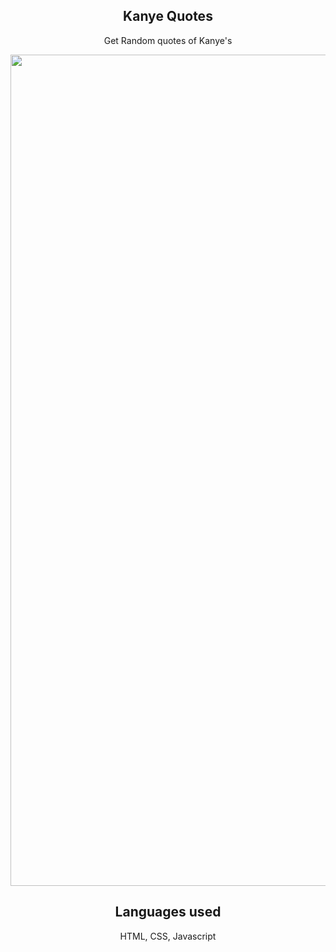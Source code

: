 <section>
  <h1 align="center">Kanye Quotes</h1>
<p align="center">
Get Random quotes of Kanye's
</p>

<section align="center">
<img width="1330" alt="Screen Shot 2022-06-05 at 5 23 43 PM" src="https://user-images.githubusercontent.com/102041426/172071261-14d83289-198f-408b-80cf-e697c084c89a.png">

  </section>


</section>

<h2 align="center"> Languages used</h2>
<p align="center"> HTML, CSS, Javascript  </p>

